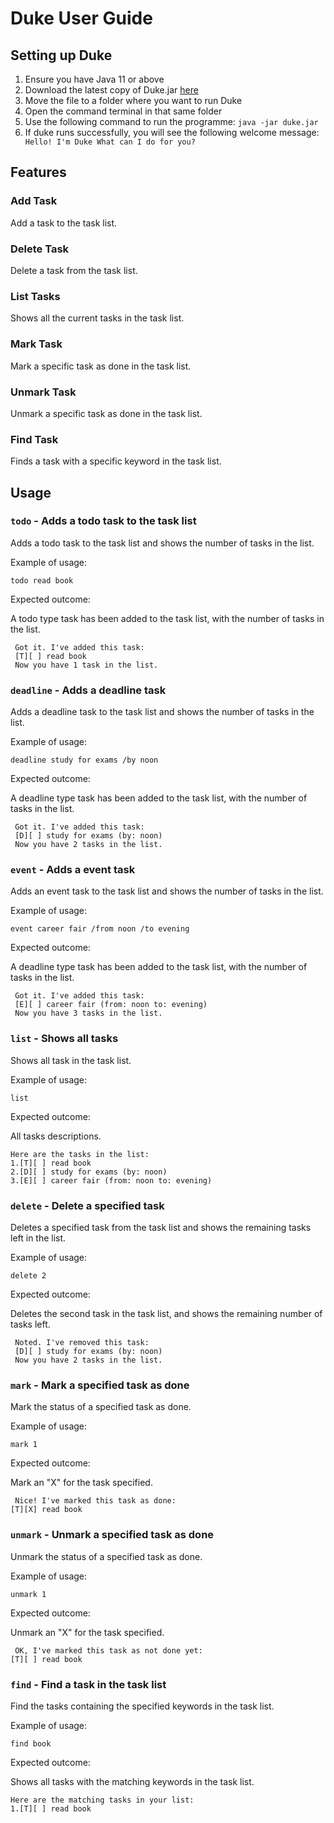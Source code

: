 # Duke User Guide

## Setting up Duke

1. Ensure you have Java 11 or above
2. Download the latest copy of Duke.jar [here]()
3. Move the file to a folder where you want to run Duke
4. Open the command terminal in that same folder
5. Use the following command to run the programme:
`java -jar duke.jar`
6. If duke runs successfully, you will see the following welcome message:
` Hello! I'm Duke
   What can I do for you?`
## Features 

### Add Task

Add a task to the task list.

### Delete Task

Delete a task from the task list.

### List Tasks

Shows all the current tasks in the task list.

### Mark Task

Mark a specific task as done in the task list.

### Unmark Task

Unmark a specific task as done in the task list.

### Find Task

Finds a task with a specific keyword in the task list.

## Usage

### `todo` - Adds a todo task to the task list

Adds a todo task to the task list and shows the number of tasks in the list.

Example of usage: 

`todo read book`

Expected outcome:

A todo type task has been added to the task list, with the number of tasks in the list.

```
 Got it. I've added this task:
 [T][ ] read book
 Now you have 1 task in the list.
```

### `deadline` - Adds a deadline task

Adds a deadline task to the task list and shows the number of tasks in the list.

Example of usage:

`deadline study for exams /by noon`

Expected outcome:

A deadline type task has been added to the task list, with the number of tasks in the list.

```
 Got it. I've added this task:
 [D][ ] study for exams (by: noon)
 Now you have 2 tasks in the list.
```

### `event` - Adds a event task

Adds an event task to the task list and shows the number of tasks in the list.

Example of usage:

`event career fair /from noon /to evening`

Expected outcome:

A deadline type task has been added to the task list, with the number of tasks in the list.

```
 Got it. I've added this task:
 [E][ ] career fair (from: noon to: evening)
 Now you have 3 tasks in the list.
```

### `list` - Shows all tasks

Shows all task in the task list.

Example of usage:

`list`

Expected outcome:

All tasks descriptions.

```
Here are the tasks in the list:
1.[T][ ] read book
2.[D][ ] study for exams (by: noon)
3.[E][ ] career fair (from: noon to: evening)
```

### `delete` - Delete a specified task

Deletes a specified task from the task list and shows the remaining tasks left in the list.

Example of usage:

`delete 2`

Expected outcome:

Deletes the second task in the task list, and shows the remaining number of tasks left.

```
 Noted. I've removed this task:
 [D][ ] study for exams (by: noon)
 Now you have 2 tasks in the list.
```

### `mark` - Mark a specified task as done

Mark the status of a specified task as done.

Example of usage:

`mark 1`

Expected outcome:

Mark an "X" for the task specified.

```
 Nice! I've marked this task as done:
[T][X] read book
```

### `unmark` - Unmark a specified task as done

Unmark the status of a specified task as done.

Example of usage:

`unmark 1`

Expected outcome:

Unmark an "X" for the task specified.

```
 OK, I've marked this task as not done yet:
[T][ ] read book
```

### `find` - Find a task in the task list

Find the tasks containing the specified keywords in the task list.

Example of usage:

`find book`

Expected outcome:

Shows all tasks with the matching keywords in the task list.

```
Here are the matching tasks in your list:
1.[T][ ] read book
```